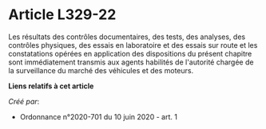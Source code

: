 # Article L329-22

Les résultats des contrôles documentaires, des tests, des analyses, des contrôles physiques, des essais en laboratoire et des
essais sur route et les constatations opérées en application des dispositions du présent chapitre sont immédiatement transmis
aux agents habilités de l'autorité chargée de la surveillance du marché des véhicules et des moteurs.

**Liens relatifs à cet article**

_Créé par_:

  - Ordonnance n°2020-701 du 10 juin 2020 - art. 1
